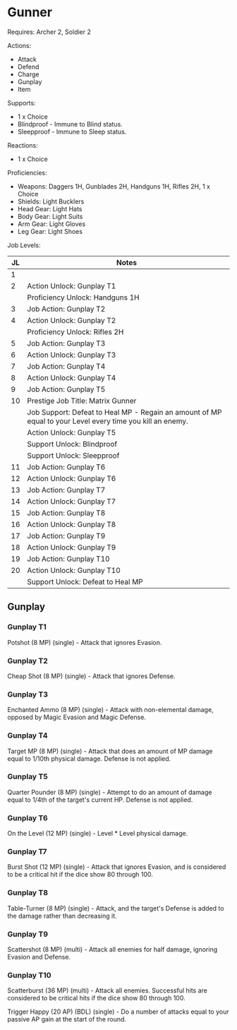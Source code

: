 # Gunner

Requires: Archer 2, Soldier 2

Actions:

- Attack
- Defend
- Charge
- Gunplay
- Item

Supports:

- 1 x Choice
- Blindproof - Immune to Blind status.
- Sleepproof - Immune to Sleep status.

Reactions:

- 1 x Choice

Proficiencies:

- Weapons: Daggers 1H, Gunblades 2H, Handguns 1H, Rifles 2H, 1 x Choice
- Shields: Light Bucklers
- Head Gear: Light Hats
- Body Gear: Light Suits
- Arm Gear: Light Gloves
- Leg Gear: Light Shoes

Job Levels:

| JL | Notes |
| --- | --- |
| 1 | 
| 2 | Action Unlock: Gunplay T1
|   | Proficiency Unlock: Handguns 1H
| 3 | Job Action: Gunplay T2
| 4 | Action Unlock: Gunplay T2
|   | Proficiency Unlock: Rifles 2H
| 5 | Job Action: Gunplay T3
| 6 | Action Unlock: Gunplay T3
| 7 | Job Action: Gunplay T4
| 8 | Action Unlock: Gunplay T4
| 9 | Job Action: Gunplay T5
| 10 | Prestige Job Title: Matrix Gunner
|    | Job Support: Defeat to Heal MP - Regain an amount of MP equal to your Level every time you kill an enemy.
|    | Action Unlock: Gunplay T5
|    | Support Unlock: Blindproof
|    | Support Unlock: Sleepproof
| 11 | Job Action: Gunplay T6
| 12 | Action Unlock: Gunplay T6
| 13 | Job Action: Gunplay T7
| 14 | Action Unlock: Gunplay T7
| 15 | Job Action: Gunplay T8
| 16 | Action Unlock: Gunplay T8
| 17 | Job Action: Gunplay T9
| 18 | Action Unlock: Gunplay T9
| 19 | Job Action: Gunplay T10
| 20 | Action Unlock: Gunplay T10
|    | Support Unlock: Defeat to Heal MP

## Gunplay

### Gunplay T1

Potshot (8 MP) (single) - Attack that ignores Evasion.

### Gunplay T2

Cheap Shot (8 MP) (single) - Attack that ignores Defense.

### Gunplay T3

Enchanted Ammo (8 MP) (single) - Attack with non-elemental damage, opposed by Magic Evasion and Magic Defense.

### Gunplay T4

Target MP (8 MP) (single) - Attack that does an amount of MP damage equal to 1/10th physical damage. Defense is not applied.

### Gunplay T5

Quarter Pounder (8 MP) (single) - Attempt to do an amount of damage equal to 1/4th of the target's current HP. Defense is not applied.

### Gunplay T6

On the Level (12 MP) (single) - Level * Level physical damage.

### Gunplay T7

Burst Shot (12 MP) (single) - Attack that ignores Evasion, and is considered to be a critical hit if the dice show 80 through 100.

### Gunplay T8

Table-Turner (8 MP) (single) - Attack, and the target's Defense is added to the damage rather than decreasing it.

### Gunplay T9

Scattershot (8 MP) (multi) - Attack all enemies for half damage, ignoring Evasion and Defense.

### Gunplay T10

Scatterburst (36 MP) (multi) - Attack all enemies. Successful hits are considered to be critical hits if the dice show 80 through 100.

Trigger Happy (20 AP) (BDL) (single) - Do a number of attacks equal to your passive AP gain at the start of the round.
